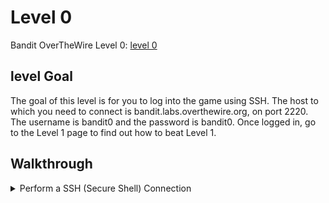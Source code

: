 # Level 0

Bandit OverTheWire Level 0: [level 0](https://overthewire.org/wargames/bandit/bandit0.html)

## **level Goal**
The goal of this level is for you to log into the game using SSH. The host to which you need to connect is bandit.labs.overthewire.org, on port 2220. The username is bandit0 and the password is bandit0. Once logged in, go to the Level 1 page to find out how to beat Level 1.

## **Walkthrough**
<details>
- <summary> Perform a SSH (Secure Shell) Connection</summary>
    - Figure out how to connect to ssh host with ssh user bandit0
</detials>
<details>
- <summary> Bandit uses port 2220 instead of port 22 </summary>
    - Figure out how to add a custom port to the ssh connection command
</detials>
<details>
- <summary> Use the given password and connect to the server</summary>
    - password: bandit0
</detials>

<detials>

<summary>## **Level 0 Command**</summary>
ssh bandit0@bandit.labs.overthewire.org -p 2220 
password bandit0
</details>